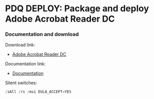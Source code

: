 # PDQ DEPLOY: Package and deploy Adobe Acrobat Reader DC
### Documentation and download
Download link:

* [Adobe Acrobat Reader DC](https://get.adobe.com/reader/enterprise/)

Documentation link:

* [Documentation](https://www.adobe.com/devnet-docs/acrobatetk/tools/VirtualizationGuide/cmdline.html#msi-support)

Silent switches:
```powershell
/sAll /rs /msi EULA_ACCEPT=YES
```